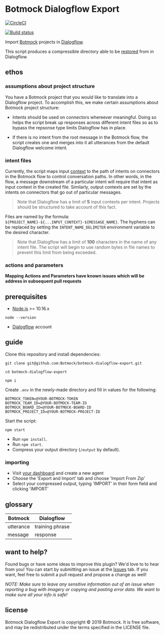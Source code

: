 # Botmock Dialogflow Export

[![CircleCI](https://circleci.com/gh/Botmock/botmock-dialogflow-export.svg?style=svg)](https://circleci.com/gh/Botmock/botmock-dialogflow-export)

[![Build status](https://ci.appveyor.com/api/projects/status/40b85tj9tbyqb6c0?svg=true)](https://ci.appveyor.com/project/nonnontrivial/botmock-dialogflow-export)

Import [Botmock](https://botmock.com) projects in [Dialogflow](https://console.dialogflow.com/).

This script produces a compressible directory able to be [restored](https://cloud.google.com/dialogflow/docs/agents-settings) from in Dialogflow.

## ethos

### assumptions about project structure

You have a Botmock project that you would like to translate into a Dialogflow project.
To accomplish this, we make certain assumptions about Botmock project structure:

- Intents should be used on connectors whereever meaningful. Doing so helps the script break
  up responses across different intent files so as to bypass the repsonse type limits Dialogflow
  has in place.

- If there is no intent from the root message in the Botmock flow, the script creates one and
  merges into it all utterances from the default Dialogflow welcome intent.

### intent files

Currently, the script maps input [context](https://cloud.google.com/dialogflow/docs/contexts-input-output) to the path of intents on connectors
in the Botmock flow to control conversation paths. In other words, in the flow, a message downstream of a particular intent will require that
intent as input context in the created file. Similarly, output contexts are set by the intents on connectors that go out of particular messages.

> Note that Dialogflow has a limit of **5** input contexts per intent. Projects should be structured to take account of this fact.

Files are named by the formula: `${PROJECT_NAME}-${...INPUT_CONTEXT}-${MESSAGE_NAME}`.
The hyphens can be replaced by setting the `INTENT_NAME_DELIMITER` environment variable to the desired character.

> Note that Dialogflow has a limit of **100** characters in the name of any intent file. The script will begin to use random bytes in file names to prevent this limit from being exceeded.

### actions and parameters

**Mapping Actions and Parameters have known issues which will be address in subsequent pull requests**

## prerequisites

- [Node.js](https://nodejs.org/en/) >= 10.16.x

```shell
node --version
```

- [Dialogflow](https://console.dialogflow.com) account

## guide

Clone this repository and install dependencies:

```shell
git clone git@github.com:Botmock/botmock-dialogflow-export.git

cd botmock-dialogflow-export

npm i
```

Create `.env` in the newly-made directory and fill in values for the following:

```shell
BOTMOCK_TOKEN=@YOUR-BOTMOCK-TOKEN
BOTMOCK_TEAM_ID=@YOUR-BOTMOCK-TEAM-ID
BOTMOCK_BOARD_ID=@YOUR-BOTMOCK-BOARD-ID
BOTMOCK_PROJECT_ID=@YOUR-BOTMOCK-PROJECT-ID
```

Start the script:

```shell
npm start
```

- Run `npm install`.
- Run `npm start`.
- Compress your output directory (`/output` by default).

### importing

- Visit [your dashboard](console.dialogflow.com) and create a new agent
- Choose the 'Export and Import' tab and choose 'Import From Zip'
- Select your compressed output, typing 'IMPORT' in their form field and clicking 'IMPORT'

## glossary

| **Botmock** | **Dialogflow**  |
| ----------- | --------------- |
| utterance   | training phrase |
| message     | response        |

## want to help?

Found bugs or have some ideas to improve this plugin? We'd love to to hear from you! You can start by submitting an issue at the [Issues](https://github.com/Botmock/botmock-dialogflow-export/issues) tab. If you want, feel free to submit a pull request and propose a change as well!

_NOTE: Make sure to leave any sensitive information out of an issue when reporting a bug with imagery or copying and pasting error data. We want to make sure all your info is safe!_

## license

Botmock Dialogflow Export is copyright © 2019 Botmock. It is free software, and may be redistributed under the terms specified in the LICENSE file.
